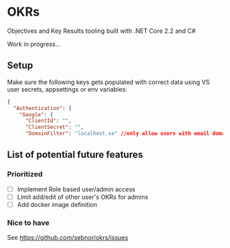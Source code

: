 # OKRs

Objectives and Key Results tooling built with .NET Core 2.2 and C#

Work in progress...

## Setup

Make sure the following keys gets populated with correct data using VS user secrets, appsettings or env variables:

```json
{
  "Authentication": {
    "Google": {
      "ClientId": "",
      "ClientSecret": "",
      "DomainFilter": "localhost.se" //only allow users with email domain "localhost.se" to register using Google OAuth
```

## List of potential future features

### Prioritized

* [ ] Implement Role based user/admin access
* [ ] Limit add/edit of other user's OKRs for admins
* [ ] Add docker image definition

### Nice to have

See <https://github.com/sebnor/okrs/issues>
